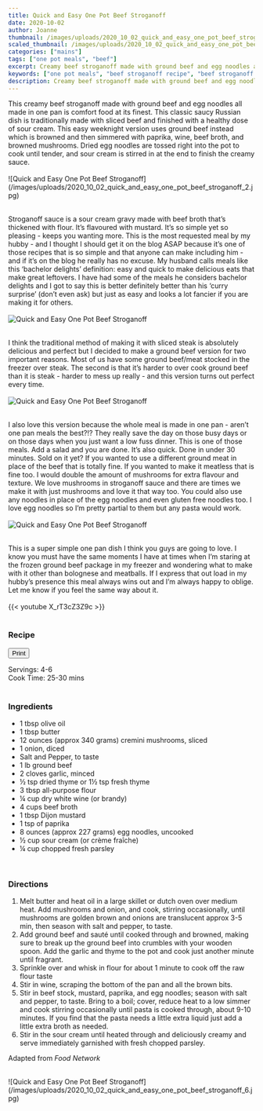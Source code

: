 ```yaml
---
title: Quick and Easy One Pot Beef Stroganoff
date: 2020-10-02
author: Joanne
thumbnail: /images/uploads/2020_10_02_quick_and_easy_one_pot_beef_stroganoff_1.jpg
scaled_thumbnail: /images/uploads/2020_10_02_quick_and_easy_one_pot_beef_stroganoff_0.jpg
categories: ["mains"]
tags: ["one pot meals", "beef"]
excerpt: Creamy beef stroganoff made with ground beef and egg noodles all in one pan 
keywords: ["one pot meals", "beef stroganoff recipe", "beef stroganoff with mushroom"]
description: Creamy beef stroganoff made with ground beef and egg noodles all in one pan 
---
```

<span class="blog-text">
This creamy beef stroganoff made with ground beef and egg noodles all made in one pan is comfort food at its finest. This classic saucy Russian dish is traditionally made with sliced beef and finished with a healthy dose of sour cream. This easy weeknight version uses ground beef instead which is browned and then simmered with paprika, wine, beef broth, and browned mushrooms. Dried egg noodles are tossed right into the pot to cook until tender, and sour cream is stirred in at the end to finish the creamy sauce.
</br>
</br>
![Quick and Easy One Pot Beef Stroganoff](/images/uploads/2020_10_02_quick_and_easy_one_pot_beef_stroganoff_2.jpg)
</br>
</br>

Stroganoff sauce is a sour cream gravy made with beef broth that’s thickened with flour. It’s flavoured with mustard. It’s so simple yet so pleasing - keeps you wanting more. This is the most requested meal by my hubby - and I thought I should get it on the blog ASAP because it’s one of those recipes that is so simple and that anyone can make including  him - and if it’s on the blog he really has no excuse. My husband calls meals like this ‘bachelor delights’ definition: easy and quick to make delicious eats that make great leftovers.  I have had some of the meals he considers bachelor delights and I got to say this is better definitely better than his ‘curry surprise’ (don’t even ask) but just as easy and looks a lot fancier if you are making it for others. 
</br>
</br>
![Quick and Easy One Pot Beef Stroganoff](/images/uploads/2020_10_02_quick_and_easy_one_pot_beef_stroganoff_3.jpg)
</br>
</br>

I think the traditional method of making it with sliced steak is absolutely delicious and perfect but I decided to make a ground beef version for two important reasons. Most of us have some ground beef/meat stocked in the freezer over steak. The second is that it’s harder to over cook ground beef than it is steak - harder to mess up really - and this version turns out perfect every time. 
</br>
</br>
![Quick and Easy One Pot Beef Stroganoff](/images/uploads/2020_10_02_quick_and_easy_one_pot_beef_stroganoff_4.jpg)
</br>
</br>

I also love this version because the whole meal is made in one pan - aren’t one pan meals the best?!? They really save the day on those busy days or on those days when you just want a low fuss dinner. This is one of those meals. Add a salad and you are done. It’s also quick. Done in under 30 minutes. Sold on it yet? If you wanted to use a different ground meat in place of the beef that is totally fine. If you wanted to make it meatless that is fine too. I would double the amount of mushrooms for extra flavour and texture. We love mushrooms in stroganoff sauce and there are times we make it with just mushrooms and love it that way too. You could also use any noodles in place of the egg noodles and even gluten free noodles too. I love egg noodles so I’m pretty partial to them but any pasta would work. 
</br>
</br>
![Quick and Easy One Pot Beef Stroganoff](/images/uploads/2020_10_02_quick_and_easy_one_pot_beef_stroganoff_5.jpg)
</br>
</br>

This is a super simple one pan dish I think you guys are going to love. I know you must have the same moments I have at times when I’m staring at the frozen ground beef package in my freezer and wondering what to make with it other than bolognese and meatballs. If I express that out load in my hubby’s presence this meal always wins out and I’m always happy to oblige. Let me know if you feel the same way about it. 
</br>
</br>
{{< youtube X_rT3cZ3Z9c >}}
</br>
</br>
</span>

### Recipe
<div print_button><form>
<input type="button" value="Print" class="btn__print" onClick="window.print()">
</form></div>

<div>Servings: <span itemprop="recipeYield">4-6 </div>
<div>Cook Time: <meta itemprop="cookTime" content="PT30M">25-30 mins</div>
</br>

### Ingredients

* <span itemprop="recipeIngredient">1 tbsp olive oil </span>
* <span itemprop="recipeIngredient">1 tbsp butter </span>
* <span itemprop="recipeIngredient">12 ounces (approx 340 grams) cremini mushrooms, sliced</span>
* <span itemprop="recipeIngredient">1 onion, diced</span>
* <span itemprop="recipeIngredient">Salt and Pepper, to taste</span>
* <span itemprop="recipeIngredient">1 lb ground beef</span>
* <span itemprop="recipeIngredient">2 cloves garlic, minced</span>
* <span itemprop="recipeIngredient">&frac12; tsp dried thyme or 1&frac12; tsp fresh thyme </span>
* <span itemprop="recipeIngredient">3 tbsp all-purpose flour</span>
* <span itemprop="recipeIngredient">&frac14; cup dry white wine (or brandy)</span>
* <span itemprop="recipeIngredient">4 cups beef broth</span>
* <span itemprop="recipeIngredient">1 tbsp Dijon mustard</span>
* <span itemprop="recipeIngredient">1 tsp of paprika </span>
* <span itemprop="recipeIngredient">8 ounces (approx 227 grams) egg noodles, uncooked</span>
* <span itemprop="recipeIngredient">&frac12; cup sour cream (or crème fraîche)</span>
* <span itemprop="recipeIngredient">&frac14; cup chopped fresh parsley</span>
</br>

### Directions

1. Melt butter and heat oil in a large skillet or dutch oven over medium heat. Add mushrooms and onion, and cook, stirring occasionally, until mushrooms are golden brown and onions are translucent approx 3-5 min, then season with salt and pepper, to taste.
1. Add ground beef and sauté until cooked through and browned, making sure to break up the ground beef into crumbles with your wooden spoon. Add the garlic and thyme to the pot and cook just another minute until fragrant. 
1. Sprinkle over and whisk in flour for about 1 minute to cook off the raw flour taste  
1. Stir in wine, scraping the bottom of the pan and all the brown bits.
1. Stir in beef stock, mustard, paprika, and egg noodles; season with salt and pepper, to taste. Bring to a boil; cover, reduce heat to a low simmer and cook stirring occasionally until pasta is cooked through, about 9-10 minutes.  If you find that the pasta needs a little extra liquid just add a little extra broth as needed. 
1. Stir in the sour cream until heated through and deliciously creamy and serve immediately garnished with fresh chopped parsley. 

Adapted from _Food Network_

</br>
![Quick and Easy One Pot Beef Stroganoff](/images/uploads/2020_10_02_quick_and_easy_one_pot_beef_stroganoff_6.jpg)